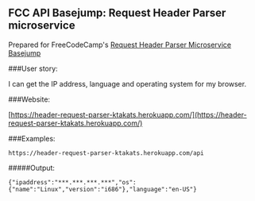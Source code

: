 ## FCC API Basejump: Request Header Parser microservice

Prepared for FreeCodeCamp's [Request Header Parser Microservice Basejump](http://www.freecodecamp.com/challenges/request-header-parser-microservice)

###User story:

I can get the IP address, language and operating system for my browser.
            
###Website:

[https://header-request-parser-ktakats.herokuapp.com/](https://header-request-parser-ktakats.herokuapp.com/)
            
###Examples:

`https://header-request-parser-ktakats.herokuapp.com/api`

            
#####Output:

`{"ipaddress":"***.***.***.***","os":{"name":"Linux","version":"i686"},"language":"en-US"}`